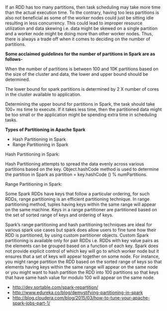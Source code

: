 If an RDD has too many partitions, then task scheduling may take more time than the actual execution time. To the contrary, having too less partitions is also not beneficial as some of the worker nodes could just be sitting idle resulting in less concurrency. This could lead to improper resource utilization and data skewing i.e. data might be skewed on a single partition and a worker node might be doing more than other worker nodes. Thus, there is always a trade off when it comes to deciding on the number of partitions.

**Some acclaimed guidelines for the number of partitions in Spark are as follows-**

When the number of partitions is between 100 and 10K partitions based on the size of the cluster and data, the lower and upper bound should be determined.

The lower bound for spark partitions is determined by 2 X number of cores in the cluster available to application.

Determining the upper bound for partitions in Spark, the task should take 100+ ms time to execute. If it takes less time, then the partitioned data might be too small or the application might be spending extra time in scheduling tasks.

**Types of Partitioning in Apache Spark**

* Hash Partitioning in Spark
* Range Partitioning in Spark


Hash Partitioning in Spark:

Hash Partitioning attempts to spread the data evenly across various partitions based on the key. Object.hashCode method is used to determine the partition in Spark as partition = key.hashCode () % numPartitions.

Range Partitioning in Spark:

Some Spark RDDs have keys that follow a particular ordering, for such RDDs, range partitioning is an efficient partitioning technique. In range partitioning method, tuples having keys within the same range will appear on the same machine. Keys in a range partitioner are partitioned based on the set of sorted range of keys and ordering of keys.

Spark’s range partitioning and hash partitioning techniques are ideal for various spark use cases but spark does allow users to fine tune how their RDD is partitioned, by using custom partitioner objects. Custom Spark partitioning is available only for pair RDDs i.e. RDDs with key value pairs as the elements can be grouped based on a function of each key. Spark does not provide explicit control of which key will go to which worker node but it ensures that a set of keys will appear together on some node. For instance, you might range partition the RDD based on the sorted range of keys so that elements having keys within the same range will appear on the same node or you might want to hash partition the RDD into 100 partitions so that keys that have same hash value for modulo 100 will appear on the same node.




* http://dev.sortable.com/spark-repartition/
* http://www.edureka.co/blog/demystifying-partitioning-in-spark
* http://blog.cloudera.com/blog/2015/03/how-to-tune-your-apache-spark-jobs-part-1/